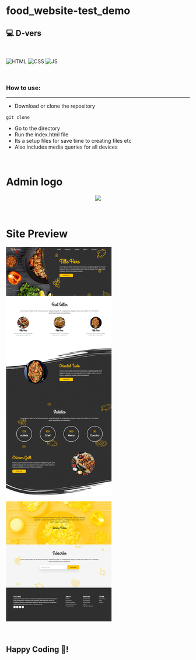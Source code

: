 # food_website-test_demo

## 💻 D-vers

<br>

![HTML](https://img.shields.io/badge/html5%20-%23E34F26.svg?&style=for-the-badge&logo=html5&logoColor=white)
![CSS](https://img.shields.io/badge/css3%20-%231572B6.svg?&style=for-the-badge&logo=css3&logoColor=white)
![JS](https://img.shields.io/badge/javascript%20-%23323330.svg?&style=for-the-badge&logo=javascript&logoColor=%23F7DF1E)

<br>

### How to use:

---

- Download or clone the repository

```
git clone
```

- Go to the directory
- Run the index.html file
- Its a setup files for save time to creating files etc
- Also includes media queries for all devices

<br>

# Admin logo

<p align="center">
<a href="https://www.facebook.com/dilshad.noshad.7" target="_blank"><img src="assets/img/o-admin-logo.png" width="150"></a>
</p>

<br>

# Site Preview

![screenshot](assets/img/food-website.png)

<br>

## Happy Coding 🎉!
